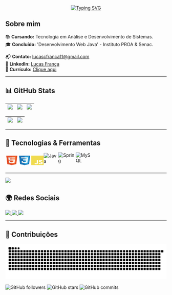 <p align="center">
 <a href="https://git.io/typing-svg"><img src="https://readme-typing-svg.demolab.com?font=Fira+Code&pause=1000&color=F7B66E&width=435&lines=QA+Engineer" alt="Typing SVG" /></a>
</p>

## Sobre mim  
📚 **Cursando:** Tecnologia em Análise e Desenvolvimento de Sistemas.  
🎓 **Concluído:** 'Desenvolvimento Web Java' - Instituto PROA & Senac.  

📬 **Contato:** lucascfranca11@gmail.com  
💙 **LinkedIn:** [Lucas França](https://www.linkedin.com/in/lucascfranca/)  
📄 **Currículo:** [Clique aqui](https://app.luminpdf.com/viewer/63b751965c2a0d6ae45525de)  

---

## 📊 GitHub Stats  
| ![](http://github-profile-summary-cards.vercel.app/api/cards/stats?username=LucasFranca0&theme=2077) | ![](http://github-profile-summary-cards.vercel.app/api/cards/repos-per-language?username=LucasFranca0&theme=2077) | ![](http://github-profile-summary-cards.vercel.app/api/cards/most-commit-language?username=LucasFranca0&theme=2077) |
| :-: | :-: | :-: |

| ![](http://github-profile-summary-cards.vercel.app/api/cards/profile-details?username=LucasFranca0&theme=2077) | ![](http://github-profile-summary-cards.vercel.app/api/cards/productive-time?username=LucasFranca0&theme=2077&utcOffset=-3) |
| :-: | :-: |

---

## 🚀 Tecnologias & Ferramentas  
<div style="display: flex; align-items: center;">
  <img align="center" alt="HTML" height="30" width="40" src="https://raw.githubusercontent.com/devicons/devicon/master/icons/html5/html5-original.svg">
  <img align="center" alt="CSS" height="30" width="40" src="https://raw.githubusercontent.com/devicons/devicon/master/icons/css3/css3-original.svg">
  <img align="center" alt="JavaScript" height="30" width="40" src="https://raw.githubusercontent.com/devicons/devicon/master/icons/javascript/javascript-plain.svg">
  <img align="center" alt="Java" height="47" width="45" src="https://cdn.jsdelivr.net/gh/devicons/devicon/icons/java/java-original-wordmark.svg" />
  <img align="center" alt="Spring" height="50" width="55" src="https://cdn.jsdelivr.net/gh/devicons/devicon/icons/spring/spring-original-wordmark.svg" />
  <img align="center" alt="MySQL" height="50" width="55" src="https://cdn.jsdelivr.net/gh/devicons/devicon/icons/mysql/mysql-original-wordmark.svg" />
</div>

---
<img src="https://media.giphy.com/media/qgQUggAC3Pfv687qPC/giphy.gif" width="500">

## 🌍 Redes Sociais  
<div> 
  <a href="https://www.instagram.com/lilcas12/" target="_blank">
    <img src="https://img.shields.io/badge/-Instagram-%23E4405F?style=for-the-badge&logo=instagram&logoColor=white">
  </a>
  <a href="mailto:lucascfranca11@gmail.com">
    <img src="https://img.shields.io/badge/-Gmail-%23333?style=for-the-badge&logo=gmail&logoColor=white">
  </a>
  <a href="https://www.linkedin.com/in/lucascfranca/" target="_blank">
    <img src="https://img.shields.io/badge/-LinkedIn-%230077B5?style=for-the-badge&logo=linkedin&logoColor=white">
  </a>  
</div>

---

## 🐍 Contribuições  
![Snake animation](https://github.com/LucasFranca0/LucasFranca0/blob/output/github-contribution-grid-snake.svg)

![GitHub followers](https://img.shields.io/github/followers/LucasFranca0?style=social)
![GitHub stars](https://img.shields.io/github/stars/LucasFranca0?style=social)
![GitHub commits](https://komarev.com/ghpvc/?username=LucasFranca0&color=blue)
